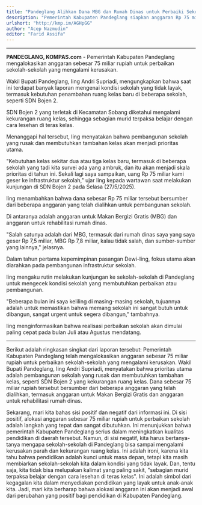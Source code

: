 ```yaml
---
title: "Pandeglang Alihkan Dana MBG dan Rumah Dinas untuk Perbaiki Sekolah Rusak"
description: "Pemerintah Kabupaten Pandeglang siapkan anggaran Rp 75 miliar untuk perbaikan sekolah-sekolah yang rusak, termasuk SDN Bojen 2."
urlshort: "http://kmp.im/AGHpGG"
author: "Acep Nazmudin"
editor: "Farid Assifa"
---
```


---

**PANDEGLANG, KOMPAS.com** - Pemerintah Kabupaten Pandeglang mengalokasikan anggaran sebesar 75 miliar rupiah untuk perbaikan sekolah-sekolah yang mengalami kerusakan.

Wakil Bupati Pandeglang, Iing Andri Supriadi, mengungkapkan bahwa saat ini terdapat banyak laporan mengenai kondisi sekolah yang tidak layak, termasuk kebutuhan penambahan ruang kelas baru di beberapa sekolah, seperti SDN Bojen 2.

SDN Bojen 2 yang terletak di Kecamatan Sobang diketahui mengalami kekurangan ruang kelas, sehingga sebagian murid terpaksa belajar dengan cara lesehan di teras kelas.

Menanggapi hal tersebut, Iing menyatakan bahwa pembangunan sekolah yang rusak dan membutuhkan tambahan kelas akan menjadi prioritas utama.

\"Kebutuhan kelas sekitar dua atau tiga kelas baru, termasuk di beberapa sekolah yang tadi kita survei ada yang ambruk, dan itu akan menjadi skala prioritas di tahun ini. Sekali lagi saya sampaikan, uang Rp 75 miliar kami geser ke infrastruktur sekolah,\" ujar Iing kepada wartawan saat melakukan kunjungan di SDN Bojen 2 pada Selasa (27/5/2025).

Iing menambahkan bahwa dana sebesar Rp 75 miliar tersebut bersumber dari beberapa anggaran yang telah dialihkan untuk pembangunan sekolah.

Di antaranya adalah anggaran untuk Makan Bergizi Gratis (MBG) dan anggaran untuk rehabilitasi rumah dinas.

\"Salah satunya adalah dari MBG, termasuk dari rumah dinas saya yang saya geser Rp 7,5 miliar, MBG Rp 7,8 miliar, kalau tidak salah, dan sumber-sumber yang lainnya,\" jelasnya.

Dalam tahun pertama kepemimpinan pasangan Dewi-Iing, fokus utama akan diarahkan pada pembangunan infrastruktur sekolah.

Iing mengaku rutin melakukan kunjungan ke sekolah-sekolah di Pandeglang untuk mengecek kondisi sekolah yang membutuhkan perbaikan atau pembangunan.

\"Beberapa bulan ini saya keliling di masing-masing sekolah, tujuannya adalah untuk memastikan bahwa memang sekolah ini sangat butuh untuk dibangun, sangat urgent untuk segera dibangun,\" tambahnya.

Iing menginformasikan bahwa realisasi perbaikan sekolah akan dimulai paling cepat pada bulan Juli atau Agustus mendatang.

---
Berikut adalah ringkasan singkat dari laporan tersebut: Pemerintah Kabupaten Pandeglang telah mengalokasikan anggaran sebesar 75 miliar rupiah untuk perbaikan sekolah-sekolah yang mengalami kerusakan. Wakil Bupati Pandeglang, Iing Andri Supriadi, menyatakan bahwa prioritas utama adalah pembangunan sekolah yang rusak dan membutuhkan tambahan kelas, seperti SDN Bojen 2 yang kekurangan ruang kelas. Dana sebesar 75 miliar rupiah tersebut bersumber dari beberapa anggaran yang telah dialihkan, termasuk anggaran untuk Makan Bergizi Gratis dan anggaran untuk rehabilitasi rumah dinas.

Sekarang, mari kita bahas sisi positif dan negatif dari informasi ini. Di sisi positif, alokasi anggaran sebesar 75 miliar rupiah untuk perbaikan sekolah adalah langkah yang tepat dan sangat dibutuhkan. Ini menunjukkan bahwa pemerintah Kabupaten Pandeglang serius dalam meningkatkan kualitas pendidikan di daerah tersebut. Namun, di sisi negatif, kita harus bertanya-tanya mengapa sekolah-sekolah di Pandeglang bisa sampai mengalami kerusakan parah dan kekurangan ruang kelas. Ini adalah ironi, karena kita tahu bahwa pendidikan adalah kunci untuk masa depan, tetapi kita masih membiarkan sekolah-sekolah kita dalam kondisi yang tidak layak. Dan, tentu saja, kita tidak bisa melupakan kalimat yang paling sakit, "sebagian murid terpaksa belajar dengan cara lesehan di teras kelas". Ini adalah simbol dari kegagalan kita dalam menyediakan pendidikan yang layak untuk anak-anak kita. Jadi, mari kita berharap bahwa alokasi anggaran ini akan menjadi awal dari perubahan yang positif bagi pendidikan di Kabupaten Pandeglang.
